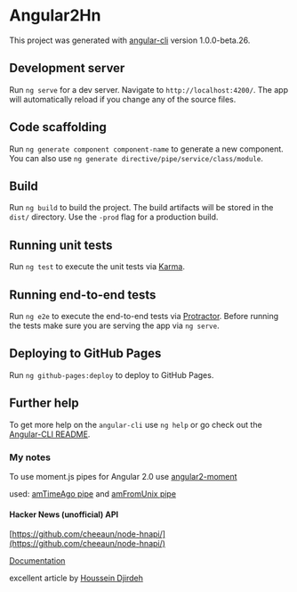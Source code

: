 # Angular2Hn

This project was generated with [angular-cli](https://github.com/angular/angular-cli) version 1.0.0-beta.26.

## Development server
Run `ng serve` for a dev server. Navigate to `http://localhost:4200/`. The app will automatically reload if you change any of the source files.

## Code scaffolding

Run `ng generate component component-name` to generate a new component. You can also use `ng generate directive/pipe/service/class/module`.

## Build

Run `ng build` to build the project. The build artifacts will be stored in the `dist/` directory. Use the `-prod` flag for a production build.

## Running unit tests

Run `ng test` to execute the unit tests via [Karma](https://karma-runner.github.io).

## Running end-to-end tests

Run `ng e2e` to execute the end-to-end tests via [Protractor](http://www.protractortest.org/).
Before running the tests make sure you are serving the app via `ng serve`.

## Deploying to GitHub Pages

Run `ng github-pages:deploy` to deploy to GitHub Pages.

## Further help

To get more help on the `angular-cli` use `ng help` or go check out the [Angular-CLI README](https://github.com/angular/angular-cli/blob/master/README.md).

### My notes

To use moment.js pipes for Angular 2.0 use [angular2-moment](https://github.com/urish/angular2-moment) 

used: [amTimeAgo pipe](https://github.com/urish/angular2-moment#amtimeago-pipe) and [amFromUnix pipe](https://github.com/urish/angular2-moment#amfromunix-pipe)

#### Hacker News (unofficial) API
[https://github.com/cheeaun/node-hnapi/](https://github.com/cheeaun/node-hnapi/)

[Documentation](https://github.com/cheeaun/node-hnapi/wiki/API-Documentation)

excellent article by [Houssein Djirdeh](https://houssein.me/angular2-hacker-news)